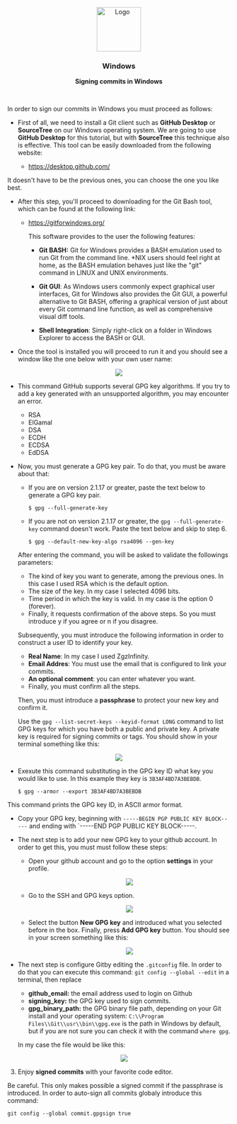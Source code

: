 <p align="center">
    <img src="https://i.ibb.co/tX9YHSd/windows.png" alt="Logo" width=100height=100>
  </a>

  <h3 align="center">Windows</h3>

  <p align="center">
    <b>Signing commits in Windows</b> <br>
  </p>
</p>

&nbsp;


In order to sign our commits in Windows you must proceed as follows:

* First of all, we need to install a Git client such as **GitHub Desktop** or **SourceTree** on our Windows operating system. We are going to use **GitHub Desktop**
  for this tutorial, but with **SourceTree** this technique also is effective. This tool can be easily downloaded from the following website:
  
	* https://desktop.github.com/
 
It doesn't have to be the previous ones, you can choose the  one you like best.

* After this step, you'll proceed to downloading for the Git Bash  tool, which can be found at the following link:

	* https://gitforwindows.org/

		This software provides to the user the following features:

		* **Git BASH:** Git for Windows provides a BASH emulation used to run Git from the command line. *NIX users should feel right at home, as the BASH emulation behaves just like the "git" command in LINUX and UNIX environments.

		* **Git GUI**: As Windows users commonly expect graphical user interfaces, Git for Windows also provides the Git GUI, a powerful alternative to Git BASH, offering a graphical version of just about every Git command line function, as well as comprehensive visual diff tools.

		* **Shell Integration**: Simply right-click on a folder in Windows Explorer to access the BASH or GUI.

* Once the tool is installed you will proceed to run it and you should see a window like the one below with your own user name: 

<p align="center">
    <img src="https://i.ibb.co/L5w9z9v/bash.png">
</p>

* This command GitHub supports several GPG key algorithms. If you try to add a key generated with an unsupported algorithm, you may encounter an error.

	-   RSA
	-   ElGamal
	-   DSA
	-   ECDH
	-   ECDSA
	-   EdDSA

-   Now, you must generate a GPG key pair. To do that, you must be aware about that:
    
    -   If you are on version 2.1.17 or greater, paste the text below to generate a GPG key pair.
        
        ``
        $ gpg --full-generate-key
     ``

    -   If you are not on version 2.1.17 or greater, the `gpg --full-generate-key` command doesn't work. Paste the text below and skip to step 6.
        
		 ``
     $ gpg --default-new-key-algo rsa4096 --gen-key
	``
    
	After entering the command, you will be asked to validate the followings parameters:

	* The kind of key you want to generate, among the previous ones. In this case I used RSA which is the default option. 
	* The size of the key. In my case I selected 4096 bits.
	*  Time period in which the key is valid. In my case is the option 0 (forever).
	* Finally, it requests confirmation of the above steps. So you must introduce y if you agree or n if you disagree.

	Subsequently, you must introduce the following information in order to construct a user ID to identify your key. 

	*	**Real Name**: In my case I used ZgzInfinity.
	*	**Email Addres**: You must use the email that is configured to link your commits.
	*	**An optional comment**: you can enter whatever you want.
	* Finally, you must confirm all the steps.

	Then, you must introduce a **passphrase** to protect your new key and confirm it.

	Use the `gpg --list-secret-keys --keyid-format LONG` command to list GPG keys for which you have both a public and private key. A private key is required for signing commits or tags.
You should show in your terminal something like this:

<p align="center">
   <img src="https://i.ibb.co/L1gv9bq/clave-ejemplo.png">
</p>
	
* Exexute this command substituting in the GPG key ID what key you would like to use. In this example they key is  `3B3AF4BD7A3BEBDB`.
    ```
    $ gpg --armor --export 3B3AF4BD7A3BEBDB
    ```
 This command prints the GPG key ID, in ASCII armor format.

* Copy your GPG key, beginning with `-----BEGIN PGP PUBLIC KEY BLOCK-----` and ending with `-----END PGP PUBLIC KEY BLOCK-----.
* The next step is to add your new GPG key to your github account. In order to get this, you must must follow these steps:
	* Open your github account and go to the option **settings** in your profile.

		<p align="center">
	    <img src="https://i.ibb.co/TcgnrWW/settings.png">
	</p>

	*	Go to the SSH and GPG keys option.
			
		<p align="center">
	    <img src="https://i.ibb.co/FJfDCP2/options.png">
	</p>

	*	Select the button **New GPG key** and introduced what you selected before in the box. Finally, press **Add GPG key** button. You should see in your screen something like this:
	
		<p align="center">
	    <img src="https://i.ibb.co/4R841P7/clave.png">
	</p>

* The next step is configure Gitby editing the `.gitconfig` file. In order to do that you can execute this command: 
 `git config --global --edit` in a terminal, then replace 
    
	* **github_email:** the email address used to login on Github
	* **signing_key:** the GPG key  used to sign commits.
	* **gpg_binary_path:** the GPG binary file path, depending on your Git install and your operating system:
    `C:\\Program Files\\Git\\usr\\bin\\gpg.exe` is the path in Windows by default, but if you are not sure you can check it with the command `where gpg`.

	In my case the file would be like this:

	<p align="center">
	    <img src="https://i.ibb.co/93NYBjm/clave.png">
	</p>

3.  Enjoy **signed commits** with your favorite code editor.

Be careful. This only makes possible a signed commit if the passphrase is introduced. In order to auto-sign all commits globaly introduce this command:

`git config --global commit.gpgsign true`